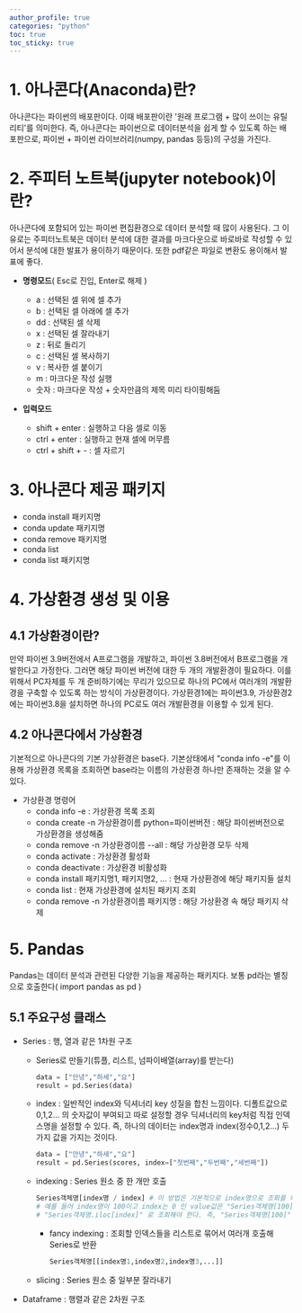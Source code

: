 ```yaml
---
author_profile: true
categories: "python"
toc: true
toc_sticky: true
---
```


# 1. 아나콘다(Anaconda)란?
아나콘다는 파이썬의 배포판이다. 이때 배포판이란 '원래 프로그램 + 많이 쓰이는 유틸리티'를 의미한다. 즉, 아나콘다는 파이썬으로 데이터분석을 쉽게 할 수 있도록 하는 배포판으로, 파이썬 + 파이썬 라이브러리(numpy, pandas 등등)의 구성을 가진다. 

# 2. 주피터 노트북(jupyter notebook)이란?
아나콘다에 포함되어 있는 파이썬 편집환경으로 데이터 분석할 때 많이 사용된다. 그 이유로는 주피터노트북은 데이터 분석에 대한 결과를 마크다운으로 바로바로 작성할 수 있어서 분석에 대한 발표가 용이하기 때문이다. 또한 pdf같은 파일로 변환도 용이해서 발표에 좋다.                 

- **명령모드**( Esc로 진입, Enter로 해제 )
    - a : 선택된 셀 위에 셀 추가
    - b : 선택된 셀 아래에 셀 추가
    - dd : 선택된 셀 삭제
    - x : 선택된 셀 잘라내기
    - z : 뒤로 돌리기
    - c : 선택된 셀 복사하기
    - v : 복사한 셀 붙이기
    - m : 마크다운 작성 실행
    - 숫자 : 마크다운 작성 + 숫자만큼의 제목 미리 타이핑해둠

- **입력모드**
    - shift + enter : 실행하고 다음 셀로 이동
    - ctrl + enter : 실행하고 현재 셀에 머무름
    - ctrl + shift + - : 셀 자르기


# 3. 아나콘다 제공 패키지
- conda install 패키지명
- conda update 패키지명
- conda remove 패키지명
- conda list
- conda list 패키지명



# 4. 가상환경 생성 및 이용
## 4.1 가상환경이란?
만약 파이썬 3.9버전에서 A프로그램을 개발하고, 파이썬 3.8버전에서 B프로그램을 개발한다고 가정한다. 그러면 해당 파이썬 버전에 대한 두 개의 개발환경이 필요하다. 이를 위해서 PC자체를 두 개 준비하기에는 무리가 있으므로 하나의 PC에서 여러개의 개발환경을 구축할 수 있도록 하는 방식이 가상환경이다. 가상환경1에는 파이썬3.9, 가상환경2에는 파이썬3.8을 설치하면 하나의 PC로도 여러 개발환경을 이용할 수 있게 된다.            

## 4.2 아나콘다에서 가상환경
기본적으로 아나콘다의 기본 가상환경은 base다. 기본상태에서 "conda info -e"를 이용해 가상환경 목록을 조회하면 base라는 이름의 가상환경 하나만 존재하는 것을 알 수 있다.              

- 가상환경 명령어
    - conda info -e : 가상환경 목록 조회
    - conda create -n 가상환경이름 python=파이썬버전 : 해당 파이썬버전으로 가상환경을 생성해줌
    - conda remove -n 가상환경이름 --all : 해당 가상환경 모두 삭제
    - conda activate : 가상환경 활성화
    - conda deactivate : 가상환경 비활성화
    - conda install 패키지명1, 패키지명2, ... : 현재 가상환경에 해당 패키지들 설치
    - conda list : 현재 가상환경에 설치된 패키지 조회
    - conda remove -n 가상환경이름 패키지명 : 해당 가상환경 속 해당 패키지 삭제


# 5. Pandas
Pandas는 데이터 분석과 관련된 다양한 기능을 제공하는 패키지다. 보통 pd라는 별칭으로 호출한다( import pandas as pd )

## 5.1 주요구성 클래스
- Series : 행, 열과 같은 1차원 구조
    - Series로 만들기(튜플, 리스트, 넘파이배열(array)를 받는다)                
        ```python
        data = ["안녕","하세","요"]
        result = pd.Series(data)
        ```                         
    - index : 일반적인 index와 딕셔너리 key 성질을 합친 느낌이다. 디폴트값으로 0,1,2... 의 숫자값이 부여되고 따로 설정할 경우 딕셔너리의 key처럼 직접 인덱스명을 설정할 수 있다. 즉, 하나의 데이터는 index명과 index(정수0,1,2...) 두 가지 값을 가지는 것이다.             
        ```python
        data = ["안녕","하세","요"]
        result = pd.Series(scores, index=["첫번째","두번째","세번째"])
        ```              
    - indexing : Series 원소 중 한 개만 호출                       
        ```python
        Series객체명[index명 / index] # 이 방법은 기본적으로 index명으로 조회를 하게 된다.
        # 예를 들어 index명이 100이고 index는 0 인 value값은 "Series객체명[100]"으로 호출해야 조회가 된다. 이때 index명대신 index로 조회하고 싶다면
        # "Series객체명.iloc[index]" 로 조회해야 한다. 즉, "Series객체명[100]" 과 "Series객체명.iloc[0]"는 같은 것이다.
        ```               
        - fancy indexing : 조회할 인덱스들을 리스트로 묶어서 여러개 호출해 Series로 반환             
            ```python
            Series객체명[[index명1,index명2,index명3,...]]
            ```               
    - slicing : Series 원소 중 일부분 잘라내기

- Dataframe : 행렬과 같은 2차원 구조